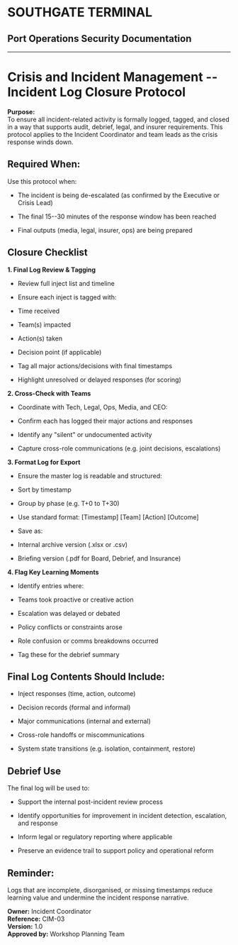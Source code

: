 # SOUTHGATE TERMINAL
## Port Operations Security Documentation
---

# Crisis and Incident Management -- Incident Log Closure Protocol

**Purpose:**\
To ensure all incident-related activity is formally logged, tagged, and
closed in a way that supports audit, debrief, legal, and insurer
requirements. This protocol applies to the Incident Coordinator and team
leads as the crisis response winds down.

## Required When:

Use this protocol when:

- The incident is being de-escalated (as confirmed by the Executive or
Crisis Lead)

- The final 15--30 minutes of the response window has been reached

- Final outputs (media, legal, insurer, ops) are being prepared

## Closure Checklist

**1. Final Log Review & Tagging**

- Review full inject list and timeline

- Ensure each inject is tagged with:

- Time received

- Team(s) impacted

- Action(s) taken

- Decision point (if applicable)

- Tag all major actions/decisions with final timestamps

- Highlight unresolved or delayed responses (for scoring)

**2. Cross-Check with Teams**

- Coordinate with Tech, Legal, Ops, Media, and CEO:

- Confirm each has logged their major actions and responses

- Identify any "silent" or undocumented activity

- Capture cross-role communications (e.g. joint decisions, escalations)

**3. Format Log for Export**

- Ensure the master log is readable and structured:

- Sort by timestamp

- Group by phase (e.g. T+0 to T+30)

- Use standard format: \[Timestamp\] \[Team\] \[Action\] \[Outcome\]

- Save as:

- Internal archive version (.xlsx or .csv)

- Briefing version (.pdf for Board, Debrief, and Insurance)

**4. Flag Key Learning Moments**

- Identify entries where:

- Teams took proactive or creative action

- Escalation was delayed or debated

- Policy conflicts or constraints arose

- Role confusion or comms breakdowns occurred

- Tag these for the debrief summary

## Final Log Contents Should Include:

- Inject responses (time, action, outcome)

- Decision records (formal and informal)

- Major communications (internal and external)

- Cross-role handoffs or miscommunications

- System state transitions (e.g. isolation, containment, restore)

## Debrief Use

The final log will be used to:

- Support the internal post-incident review process

- Identify opportunities for improvement in incident detection,
escalation, and response

- Inform legal or regulatory reporting where applicable

- Preserve an evidence trail to support policy and operational reform

## Reminder:

Logs that are incomplete, disorganised, or missing timestamps reduce
learning value and undermine the incident response narrative.

**Owner:** Incident Coordinator\
**Reference:** CIM-03\
**Version:** 1.0\
**Approved by:** Workshop Planning Team

